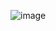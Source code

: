 ![image](https://user-images.githubusercontent.com/36649115/46568433-ba21f680-c8f9-11e8-8cbf-53896c02d6db.png)
